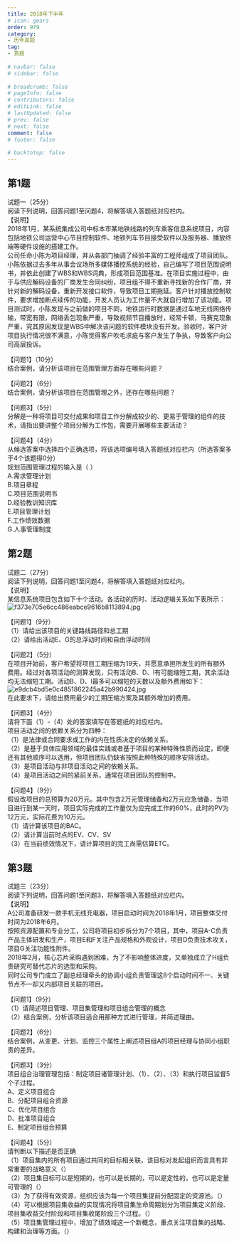 ```yaml
---  
title: 2018年下半年  
# icon: gears  
order: 979  
category:  
- 历年真题  
tag:  
- 真题  
  
# navbar: false  
# sidebar: false  
  
# breadcrumb: false  
# pageInfo: false  
# contributors: false  
# editLink: false  
# lastUpdated: false  
# prev: false  
# next: false  
comment: false  
# footer: false  
  
# backtotop: false  
---  
```

## 第1题 ##

试题一（25分）  
阅读下列说明，回答问题1至问题4，将解答填入答题纸对应栏内。  
【说明】  
2018年1月，某系统集成公司中标本市某地铁线路的列车乘客信息系统项目，内容包括地铁公司运营中心节目控制软件、地铁列车节目接受软件以及服务器、播放终端等硬件设施的搭建工作。  
公司任命小陈为项目经理，并从各部门抽调了经验丰富的工程师组成了项目团队。小陈依据过去多年从事会议场所多媒体播控系统的经验，自己编写了项目范围说明书，并依此创建了WBS和WBS词典，形成项目范围基准。在项目实施过程中，由于与供应解码设备的厂商发生合同纠纷，项目组不得不重新寻找新的合作厂商，并针对新的解码设备，重新开发接口软件，导致项目工期拖延。客户针对播放控制软件，要求增加断点续传的功能，开发人员认为工作量不大就自行增加了该功能。项目测试时，小陈发现与之前做的项目不同，地铁运行时数据是通过车地无线网络传输，带宽有限，网络丢包现象严重，导致视频节目播放时，经常卡顿，马赛克现象严重，究其原因发现是WBS中解决该问题的软件模块没有开发。验收时，客户对项目执行情况很不满意，小陈觉得客户吹毛求疵与客户发生了争执，导致客户向公司高层投诉。  
  
【问题1】（10分）  
结合案例，请分析该项目在范围管理方面存在哪些问题？  
  
【问题2】（6分）  
结合案例，请分析该项目在范围管理之外，还存在哪些问题？  
  
【问题3】（5分）  
分解是一种将项目可交付成果和项目工作分解成较少的、更易于管理的组件的技术，请指出要讲整个项目分解为工作包，需要开展哪些主要活动？  
  
【问题4】（4分）  
从候选答案中选择四个正确选项，将该选项编号填入答题纸对应栏内（所选答案多于4个该题得0分）  
规划范围管理过程的输入是（ ）  
A.需求管理计划  
B.项目章程  
C.项目范围说明书  
D.经验教训知识库  
E.项目管理计划  
F.工作绩效数据  
G.人事管理制度  


## 第2题 ##

试题二（27分）  
阅读下列说明，回答问题1至问题4，将解答填入答题纸对应栏内。  
【说明】  
某信息系统项目包含如下十个活动。各活动的历时、活动逻辑关系如下表所示：  
![f373e705e6cc486eabce9616b8113894.jpg][]  
  
【问题1】（9分）  
（1）请给出该项目的关键路线路径和总工期  
（2）请给出活动E、G的总浮动时间和自由浮动时间  
  
【问题2】（5分）  
在项目开始前，客户希望将项目工期压缩为19天，并愿意承担所发生的所有额外费用。经过对各项活动的测算发现，只有活动B、D、I有可能缩短工期，其余活动均无法缩短工期。活动B、D、I最多可以缩短的天数以及额外费用如下：  
![e9dcb4bd5e0c4851862245a42b990424.jpg][]  
在此要求下，请给出费用最少的工期压缩方案及其额外增加的费用。  
  
【问题3】（4分）  
请将下面（1）-（4）处的答案填写在答题纸的对应栏内。  
项目活动之间的依赖关系分为四种：  
（1）是法律或合同要求或工作的内在性质决定的依赖关系。  
（2）是基于具体应用领域的最佳实践或者基于项目的某种特殊性质而设定，即便还有其他顺序可以选用，但项目团队仍缺省按照此种特殊的顺序安排活动。  
（3）是项目活动与非项目活动之间的依赖关系。  
（4）是项目活动之间的紧前关系，通常在项目团队的控制中。  
  
【问题4】（9分）  
假设改项目的总预算为20万元。其中包含2万元管理储备和2万元应急储备，当项目进行到某一天时，项目实际完成的工作量仅为应完成工作的60%，此时的PV为12万元，实际花费为10万元。  
（1）请计算该项目的BAC。  
（2）请计算当前时点的EV、CV、SV  
（3）在当前绩效情况下，请计算项目的完工尚需估算ETC。  


## 第3题 ##

试题三（23分）  
阅读下列说明，回答问题1至问题3，将解答填入答题纸对应栏内。  
【说明】  
A公司准备研发一款手机无线充电器，项目启动时间为2018年1月，项目整体交付时间为2018年6月。  
按照资源配置和专业分工，公司将项目初步拆分为7个项目，其中，项目A-C负责产品主体研发和生产，项目E和F关注产品规格和外观设计，项目D负责技术攻关，项目G关注功能性附件。  
2018年2月，核心芯片采购遇到困难，为了不影响整体进度，又单独成立了H组负责研究可替代芯片的选型和采购。  
同时公司专门成立了副总经理牵头的协调小组负责管理这8个启动时间不一、关键节点不一却又内部项目关联的项目。  
  
【问题1】（9分）  
（1）请简述项目管理、项目集管理和项目组合管理的概念  
（2）结合案例，分析该项目适合用那种方式进行管理，并简述理由。  
  
【问题2】（6分）  
结合案例，从变更、计划、监控三个属性上阐述项目组A的项目经理与协同小组职责的差异。  
  
【问题3】（3分）  
项目组合治理管理包括：制定项目诸管理计划、（1）、（2）、（3）和执行项目监督5个子过程。  
A、定义项目组合  
B、分配项目组合资源  
C、优化项目组合  
D、批准项目组合  
E、制定项目组合预算  
  
【问题4】（5分）  
请判断以下描述是否正确  
（1）项目集内的所有项目通过共同的目标相关联，该目标对发起组织而言具有非常重要的战略意义（）  
（2）项目集目标可以是短期的，也可以是长期的，可以是定性的，也可以是定量可管理的（）  
（3）为了获得有效资源，组织应该为每一个项目集提前分配固定的资源池。（）  
（4）可以根据项目集收益的实现情况将项目集生命周期划分为项目集定义阶段、项目集收益交付阶段和项目集收尾阶段三个过程。（）  
（5）项目集管理过程中，增加了绩效域这一个新概念，重点关注项目集的战略、构建和治理等方面。（）  



[f373e705e6cc486eabce9616b8113894.jpg]: https://www.xkxxkx.cn/file/exam/software/信息系统项目管理师/案例/第2题/f373e705e6cc486eabce9616b8113894.jpg
[e9dcb4bd5e0c4851862245a42b990424.jpg]: https://www.xkxxkx.cn/file/exam/software/信息系统项目管理师/案例/第2题/e9dcb4bd5e0c4851862245a42b990424.jpg
